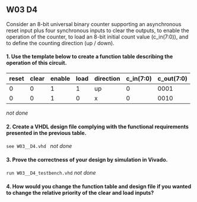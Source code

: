 ## W03 D4

Consider an 8-bit universal binary counter supporting an asynchronous reset input plus four synchronous inputs to clear the outputs, to enable the operation of the counter, to load an 8-bit initial count value (c_in(7:0)), and to define the counting direction (up / down).


#### 1. Use the template below to create a function table describing the operation of this circuit.

reset  | clear  | enable | load   | direction | c_in(7:0) | c_out(7:0)
------ | ------ | ------ | ------ | ------    | ------    | ------ 
0      | 0      | 1      | 1      | up        | 0         | 0001
0      | 0      | 1      | 0      | x         | 0         | 0010

*not done*


#### 2. Create a VHDL design file complying with the functional requirements presented in the previous table.

```see W03__D4.vhd ``` *not done*

#### 3. Prove the correctness of your design by simulation in Vivado.

``` run W03__D4_testbench.vhd ``` *not done*

#### 4. How would you change the function table and design file if you wanted to change the relative priority of the clear and load inputs?


